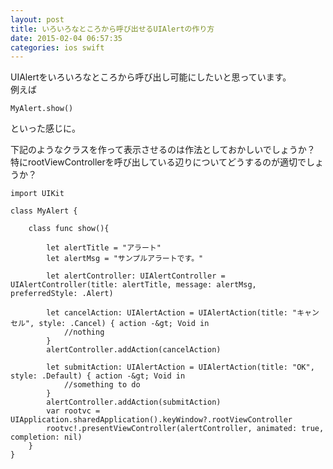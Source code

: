 ```yaml
---
layout: post
title: いろいろなところから呼び出せるUIAlertの作り方
date: 2015-02-04 06:57:35
categories: ios swift
---
```

<p>UIAlertをいろいろなところから呼び出し可能にしたいと思っています。<br>
例えば</p>

```
MyAlert.show()
```

<p>といった感じに。</p>

<p>下記のようなクラスを作って表示させるのは作法としておかしいでしょうか？<br>
特にrootViewControllerを呼び出している辺りについてどうするのが適切でしょうか？</p>

```
import UIKit

class MyAlert {

    class func show(){

        let alertTitle = "アラート"
        let alertMsg = "サンプルアラートです。"

        let alertController: UIAlertController = UIAlertController(title: alertTitle, message: alertMsg, preferredStyle: .Alert)

        let cancelAction: UIAlertAction = UIAlertAction(title: "キャンセル", style: .Cancel) { action -&gt; Void in
            //nothing
        }
        alertController.addAction(cancelAction)

        let submitAction: UIAlertAction = UIAlertAction(title: "OK", style: .Default) { action -&gt; Void in
            //something to do
        }
        alertController.addAction(submitAction)
        var rootvc = UIApplication.sharedApplication().keyWindow?.rootViewController
        rootvc!.presentViewController(alertController, animated: true, completion: nil)
    }
}
```
